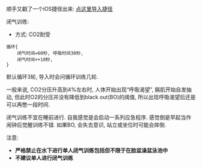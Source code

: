 <!--
.. title: 一个闭气训练的iOS捷径
.. slug: CO2-tolerance-shortcut
.. date: 2018-10-20 21:00:00 UTC+08:00
.. tags: lifescience, iOS, shortcut
.. category: lifescience
.. link:
.. description:
.. type: text
-->

顺手又戳了一个iOS捷径出来:
[点这里导入捷径](https://www.icloud.com/shortcuts/dc244e748f3a4c79a639af520e2b05f9)

闭气训练:
* 方式: CO2耐受
```
循环{
    闭气时间=60秒, 呼吸时间30秒,
    闭气时间++10秒,
}
```
默认循环3轮, 导入时会问循环训练几轮.

一般来说, CO2分压升高到4%左右时, 人体开始出现“呼吸渴望”, 膈肌开始自发抽动, 但此时O2的分压并没有降低到black out(BO)的阈值, 所以出现呼吸渴望后还是可以再憋一段时间.

闭气训练不宜在睡前进行. 自我感觉是会启动一系列应急程序. 感觉倒是早起当作闹钟后觉醒训练不错.
如果BO, 会失去意识, 站立或坐位时可能会摔倒.

注意:

* **严格禁止在水下进行单人闭气训练包括但不限于在脸盆澡盆泳池中**
* **不建议单人进行闭气训练**
